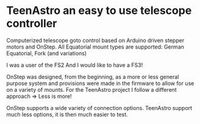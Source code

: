 TeenAstro an easy to use telescope controller
======

Computerized telescope goto control based on Arduino driven stepper motors and OnStep.  All Equatorial mount types are supported: German Equatorial, Fork (and variations)

I was a user of the FS2 And I would like to have a FS3!

OnStep was designed, from the beginning, as a more or less general purpose system and provisions were made in the firmware to allow for use on a variety of mounts. For the TeenAstro project I follow a different approach => Less is more!

OnStep supports a wide variety of connection options. TeenAstro support much less options, it is then much easier to test.
